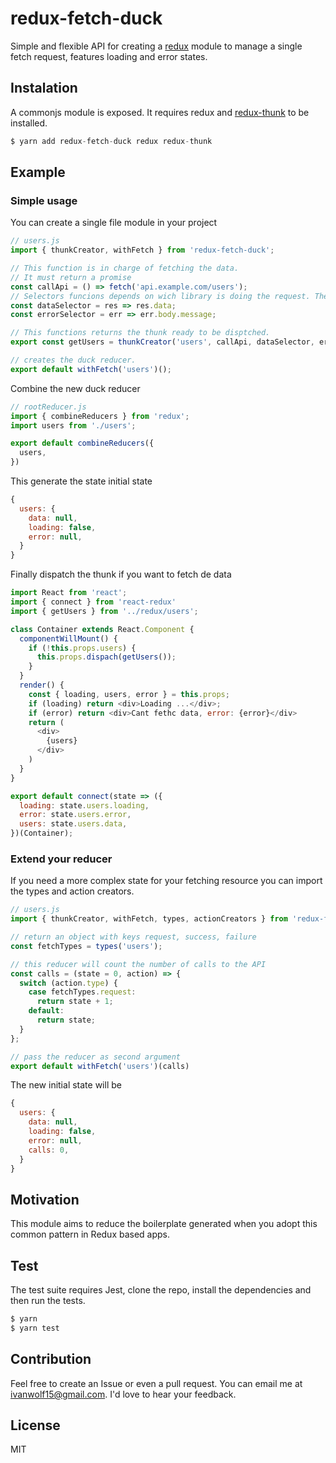 # redux-fetch-duck
Simple and flexible API for creating a [redux](https://redux.js.org/) module to manage a single fetch request, features loading and error states. 

## Instalation
A commonjs module is exposed. It requires redux and [redux-thunk](https://github.com/ivanwolf15/redux-fetch-duck.git) to be installed.
```javascript
$ yarn add redux-fetch-duck redux redux-thunk
```

## Example
### Simple usage
You can create a single file module in your project
```javascript
// users.js
import { thunkCreator, withFetch } from 'redux-fetch-duck';

// This function is in charge of fetching the data.
// It must return a promise
const callApi = () => fetch('api.example.com/users');
// Selectors funcions depends on wich library is doing the request. They are optional.
const dataSelector = res => res.data;
const errorSelector = err => err.body.message;

// This functions returns the thunk ready to be disptched.
export const getUsers = thunkCreator('users', callApi, dataSelector, errorSelector)

// creates the duck reducer. 
export default withFetch('users')();
```
Combine the new duck reducer
```javascript
// rootReducer.js
import { combineReducers } from 'redux';
import users from './users';

export default combineReducers({
  users,
})
```
This generate the state initial state
```javascript
{
  users: {
    data: null,
    loading: false,
    error: null,
  }
}
```
Finally dispatch the thunk if you want to fetch de data
```javascript
import React from 'react';
import { connect } from 'react-redux'
import { getUsers } from '../redux/users';

class Container extends React.Component {
  componentWillMount() {
    if (!this.props.users) {
      this.props.dispach(getUsers());
    }
  }
  render() {
    const { loading, users, error } = this.props;
    if (loading) return <div>Loading ...</div>;
    if (error) return <div>Cant fethc data, error: {error}</div>
    return (
      <div>
        {users}
      </div>
    )
  }
}

export default connect(state => ({
  loading: state.users.loading,
  error: state.users.error,
  users: state.users.data,
})(Container);
```

### Extend your reducer

If you need a more complex state for your fetching resource you can import the types and action creators.
```javascript
// users.js
import { thunkCreator, withFetch, types, actionCreators } from 'redux-fetch-duck';

// return an object with keys request, success, failure
const fetchTypes = types('users');

// this reducer will count the number of calls to the API
const calls = (state = 0, action) => {
  switch (action.type) {
    case fetchTypes.request:
      return state + 1;
    default:
      return state;
  }
};

// pass the reducer as second argument
export default withFetch('users')(calls)
```
The new initial state will be
```javascript
{
  users: {
    data: null,
    loading: false,
    error: null,
    calls: 0,
  }
}
```

## Motivation

This module aims to reduce the boilerplate generated when you adopt this common pattern in Redux based apps.

## Test

The test suite requires Jest, clone the repo, install the dependencies and then run the tests.
```bash
$ yarn
$ yarn test
```

## Contribution

Feel free to create an Issue or even a pull request. You can email me at ivanwolf15@gmail.com. I'd love to hear your feedback.

## License
MIT


